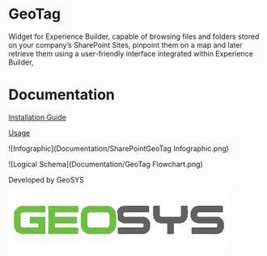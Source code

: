 
# GeoTag

Widget for Experience Builder, capable of browsing files and folders stored on your company’s SharePoint Sites, pinpoint them on a map and later retrieve them using a user-friendly interface integrated within Experience Builder,



# Documentation

[Installation Guide](Documentation/GeoTagInstallation-Manual.docx)

[Usage](Documentation/GeoTagUsage-Manual.docx)

![Infographic](Documentation/SharePointGeoTag Infographic.png)

![Logical Schema](Documentation/GeoTag Flowchart.png)


Developed by GeoSYS

![Logo](/src/assets/images/geosys.png)